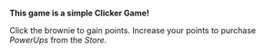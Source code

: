 **This game is a simple Clicker Game!**

Click the brownie to gain points.
Increase your points to purchase *PowerUps* from the *Store*.
